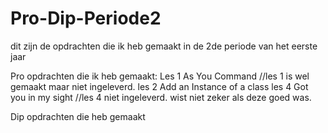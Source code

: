# Pro-Dip-Periode2
dit zijn de opdrachten die ik heb gemaakt in de 2de periode van het eerste jaar

Pro opdrachten die ik heb gemaakt:
Les 1 As You Command //les 1 is wel gemaakt maar niet ingeleverd.
les 2 Add an Instance of a class
les 4 Got you in my sight //les 4 niet ingeleverd. wist niet zeker als deze goed was.

Dip opdrachten die heb gemaakt 
